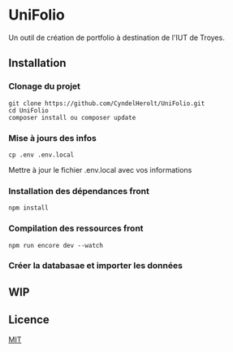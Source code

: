 # UniFolio

Un outil de création de portfolio à destination de l'IUT de Troyes.


## Installation

### Clonage du projet

    git clone https://github.com/CyndelHerolt/UniFolio.git
    cd UniFolio
    composer install ou composer update

### Mise à jours des infos

    cp .env .env.local

Mettre à jour le fichier .env.local avec vos informations

### Installation des dépendances front

    npm install

### Compilation des ressources front

    npm run encore dev --watch
    
### Créer la databasae et importer les données

## WIP

## Licence 

[MIT](https://choosealicense.com/licenses/mit/)
